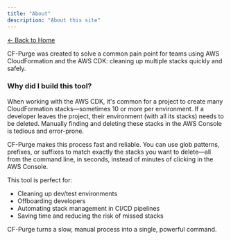 ```yaml
---
title: "About"
description: "About this site"
---
```


<div class="prose prose-slate">

<a href="/" class="inline-block bg-blue-700 text-white px-5 py-2 rounded-md shadow hover:bg-blue-800 transition no-underline mb-6">← Back to Home</a>

CF-Purge was created to solve a common pain point for teams using AWS CloudFormation and the AWS CDK: cleaning up multiple stacks quickly and safely.

### Why did I build this tool?

When working with the AWS CDK, it's common for a project to create many CloudFormation stacks—sometimes 10 or more per environment. If a developer leaves the project, their environment (with all its stacks) needs to be deleted. Manually finding and deleting these stacks in the AWS Console is tedious and error-prone.

CF-Purge makes this process fast and reliable. You can use glob patterns, prefixes, or suffixes to match exactly the stacks you want to delete—all from the command line, in seconds, instead of minutes of clicking in the AWS Console.

This tool is perfect for:
- Cleaning up dev/test environments
- Offboarding developers
- Automating stack management in CI/CD pipelines
- Saving time and reducing the risk of missed stacks

CF-Purge turns a slow, manual process into a single, powerful command.

</div>

